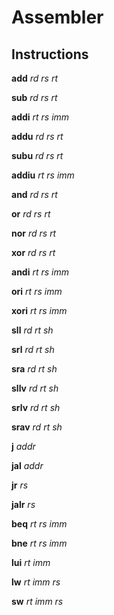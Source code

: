 # Assembler

## Instructions

__add__ _rd_ _rs_ _rt_

__sub__ _rd_ _rs_ _rt_

__addi__ _rt_ _rs_ _imm_

__addu__ _rd_ _rs_ _rt_

__subu__ _rd_ _rs_ _rt_

__addiu__ _rt_ _rs_ _imm_

__and__ _rd_ _rs_ _rt_

__or__ _rd_ _rs_ _rt_

__nor__ _rd_ _rs_ _rt_

__xor__ _rd_ _rs_ _rt_

__andi__ _rt_ _rs_ _imm_

__ori__ _rt_ _rs_ _imm_

__xori__ _rt_ _rs_ _imm_

__sll__ _rd_ _rt_ _sh_

__srl__ _rd_ _rt_ _sh_

__sra__ _rd_ _rt_ _sh_

__sllv__ _rd_ _rt_ _sh_

__srlv__ _rd_ _rt_ _sh_

__srav__ _rd_ _rt_ _sh_

__j__ _addr_

__jal__ _addr_

__jr__ _rs_

__jalr__ _rs_

__beq__ _rt_ _rs_ _imm_

__bne__ _rt_ _rs_ _imm_

__lui__ _rt_ _imm_

__lw__ _rt_ _imm_ _rs_

__sw__ _rt_ _imm_ _rs_
